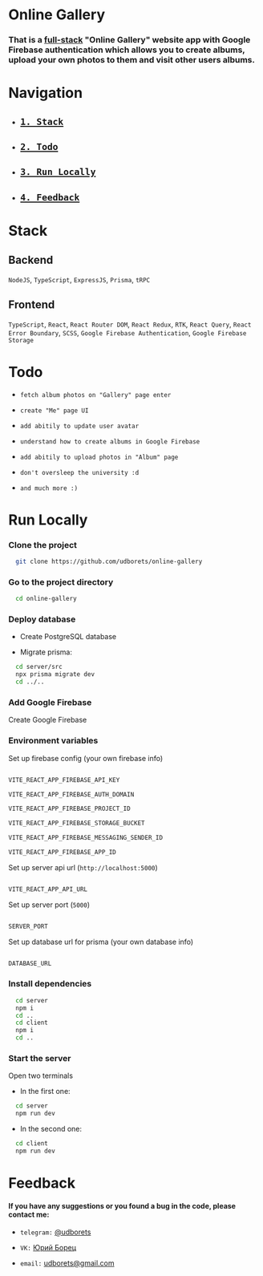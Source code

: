 # Online Gallery

### That is a [full-stack](#stack) "Online Gallery" website app with Google Firebase authentication which allows you to create albums, upload your own photos to them and visit other users albums.

# Navigation

- ## [`1. Stack`](#stack)

- ## [`2. Todo`](#todo)

- ## [`3. Run Locally`](#run-locally)

- ## [`4. Feedback`](#feedback)

# Stack

## Backend

`NodeJS`, `TypeScript`, `ExpressJS`, `Prisma`, `tRPC`

## Frontend

`TypeScript`, `React`, `React Router DOM`, `React Redux`, `RTK`, `React Query`, `React Error Boundary`, `SCSS`, `Google Firebase Authentication`, `Google Firebase Storage`

# Todo

- `fetch album photos on "Gallery" page enter`

- `create "Me" page UI`

- `add abitily to update user avatar`

- `understand how to create albums in Google Firebase`

- `add abitily to upload photos in "Album" page`

- `don't oversleep the university :d`

- `and much more :)`

# Run Locally

### Clone the project

```bash
  git clone https://github.com/udborets/online-gallery
```

### Go to the project directory

```bash
  cd online-gallery
```

### Deploy database

- Create PostgreSQL database

- Migrate prisma:

```bash
  cd server/src
  npx prisma migrate dev
  cd ../..
```

### Add Google Firebase

Create Google Firebase

### Environment variables

Set up firebase config (your own firebase info)

```bash

VITE_REACT_APP_FIREBASE_API_KEY

VITE_REACT_APP_FIREBASE_AUTH_DOMAIN

VITE_REACT_APP_FIREBASE_PROJECT_ID

VITE_REACT_APP_FIREBASE_STORAGE_BUCKET

VITE_REACT_APP_FIREBASE_MESSAGING_SENDER_ID

VITE_REACT_APP_FIREBASE_APP_ID

```

Set up server api url (`http://localhost:5000`)

```bash

VITE_REACT_APP_API_URL

```

Set up server port (`5000`)

```bash

SERVER_PORT

```

Set up database url for prisma (your own database info)

```bash

DATABASE_URL

```

### Install dependencies

```bash
  cd server
  npm i
  cd ..
  cd client
  npm i
  cd ..
```

### Start the server

Open two terminals

- In the first one:

```bash
  cd server
  npm run dev
```

- In the second one:

```bash
  cd client
  npm run dev
```

# Feedback

#### If you have any suggestions or you found a bug in the code, please contact me:

- `telegram:` [@udborets](https://t.me/udborets)

- `VK:` [Юрий Борец](https://vk.com/udborets)

- `email:` udborets@gmail.com
